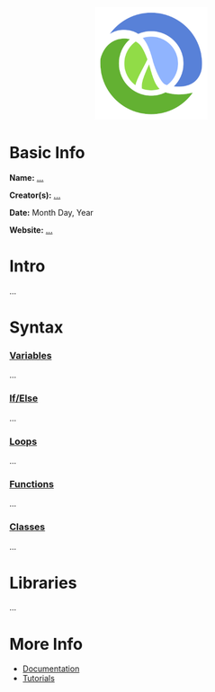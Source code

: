 <p align="center"><img width="200" height="200" src="https://github.com/jgphilpott/babel/blob/main/Clojure/logo.png"></p>

# Basic Info

**Name:** [...](wikipedia)

**Creator(s):** [...](github/wikipedia)

**Date:** Month Day, Year

**Website:** [...](?)

# Intro

...

# Syntax

### [Variables](tutorialspoint)

...

### [If/Else](tutorialspoint)

...

### [Loops](tutorialspoint)

...

### [Functions](tutorialspoint)

...

### [Classes](tutorialspoint)

...

# Libraries

...

# More Info

 - [Documentation](?)
 - [Tutorials](tutorialspoint)
